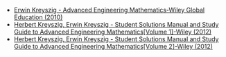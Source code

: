  * [Erwin Kreyszig - Advanced Engineering Mathematics-Wiley Global Education (2010)](https://learnermanipal-my.sharepoint.com/:b:/g/personal/lance_barreto_learner_manipal_edu/EbyWmDJBwGVKpp6ytSTsVl0B8Dft4tVReT0nldxFwSi41Q?e=eY55P1)
 * [Herbert Kreyszig, Erwin Kreyszig - Student Solutions Manual and Study Guide to Advanced Engineering Mathematics[Volume 1]-Wiley (2012)](https://learnermanipal-my.sharepoint.com/:b:/g/personal/lance_barreto_learner_manipal_edu/EdMXCWcpTNxBqB7sdFHqXUUBAz_7GDlDBbwzTgeHK6xFdg?e=8dg4ti)
 * [Herbert Kreyszig, Erwin Kreyszig - Student Solutions Manual and Study Guide to Advanced Engineering Mathematics[Volume 2]-Wiley (2012)](https://learnermanipal-my.sharepoint.com/:b:/g/personal/lance_barreto_learner_manipal_edu/EfXDutIUe41Kju1VnKOWlmsBB-lmxuM7Vnz96zm7avKIvQ?e=d0zC3m)